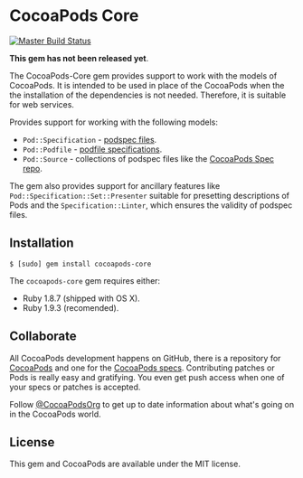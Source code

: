 # CocoaPods Core

[![Master Build Status](https://secure.travis-ci.org/CocoaPods/Core.png?branch=master)](https://secure.travis-ci.org/CocoaPods/Core)

__This gem has not been released yet__.

The CocoaPods-Core gem provides support to work with the models of CocoaPods. It is intended to be used in place of the CocoaPods when the the installation of the dependencies is not needed. Therefore, it is suitable for web services.

Provides support for working with the following models:

- `Pod::Specification` - [podspec files](http://cocoapods.github.com/specification.html).
- `Pod::Podfile` - [podfile specifications](http://cocoapods.github.com/podfile.html).
- `Pod::Source` - collections of podspec files like the [CocoaPods Spec repo](https://github.com/CocoaPods/Specs).

The gem also provides support for ancillary features like `Pod::Specification::Set::Presenter` suitable for presetting descriptions of Pods and the `Specification::Linter`, which ensures the validity of podspec files.

## Installation

```
$ [sudo] gem install cocoapods-core
```

The `cocoapods-core` gem requires either:

- Ruby 1.8.7 (shipped with OS X).
- Ruby 1.9.3 (recomended).

## Collaborate

All CocoaPods development happens on GitHub, there is a repository for [CocoaPods](https://github.com/CocoaPods/CocoaPods) and one for the [CocoaPods specs](https://github.com/CocoaPods/Specs). Contributing patches or Pods is really easy and gratifying. You even get push access when one of your specs or patches is accepted.

Follow [@CocoaPodsOrg](http://twitter.com/CocoaPodsOrg) to get up to date information about what's going on in the CocoaPods world.

## License

This gem and CocoaPods are available under the MIT license.